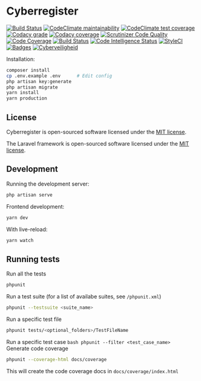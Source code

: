 # Cyberregister
[![Build Status](https://travis-ci.org/CyberRegister/CyberRegister.svg)](https://travis-ci.org/CyberRegister/CyberRegister)
[![CodeClimate maintainability](https://api.codeclimate.com/v1/badges/d06b9ceaf76db20fd066/maintainability)](https://codeclimate.com/github/CyberRegister/CyberRegister/maintainability)
[![CodeClimate test coverage](https://api.codeclimate.com/v1/badges/d06b9ceaf76db20fd066/test_coverage)](https://codeclimate.com/github/CyberRegister/CyberRegister/test_coverage)
[![Codacy grade](https://api.codacy.com/project/badge/Grade/372524fda06445b7a6197030f6eda63c)](https://www.codacy.com/app/CyberRegister/CyberRegister?utm_source=github.com&amp;utm_medium=referral&amp;utm_content=CyberRegister/CyberRegister&amp;utm_campaign=Badge_Grade)
[![Codacy coverage](https://api.codacy.com/project/badge/Coverage/372524fda06445b7a6197030f6eda63c)](https://www.codacy.com/app/CyberRegister/CyberRegister?utm_source=github.com&amp;utm_medium=referral&amp;utm_content=CyberRegister/CyberRegister&amp;utm_campaign=Badge_Coverage)
[![Scrutinizer Code Quality](https://scrutinizer-ci.com/g/CyberRegister/CyberRegister/badges/quality-score.png?b=master)](https://scrutinizer-ci.com/g/CyberRegister/CyberRegister/?branch=master)
[![Code Coverage](https://scrutinizer-ci.com/g/CyberRegister/CyberRegister/badges/coverage.png?b=master)](https://scrutinizer-ci.com/g/CyberRegister/CyberRegister/?branch=master)
[![Build Status](https://scrutinizer-ci.com/g/CyberRegister/CyberRegister/badges/build.png?b=master)](https://scrutinizer-ci.com/g/CyberRegister/CyberRegister/build-status/master)
[![Code Intelligence Status](https://scrutinizer-ci.com/g/CyberRegister/CyberRegister/badges/code-intelligence.svg?b=master)](https://scrutinizer-ci.com/code-intelligence)
[![StyleCI](https://styleci.io/repos/120670007/shield?branch=master)](https://styleci.io/repos/120670007)
[![Badges](https://img.shields.io/badge/badges-12-green.svg)](https://shields.io)
[![Cyberveiligheid](https://img.shields.io/badge/Cyberveiligheid-97%25-yellow.svg)](https://eurocyber.nl)

Installation:
```bash
composer install
cp .env.example .env      # Edit config
php artisan key:generate
php artisan migrate
yarn install
yarn production
```
## License

Cyberregister is open-sourced software licensed under the [MIT license](http://opensource.org/licenses/MIT).

The Laravel framework is open-sourced software licensed under the [MIT license](http://opensource.org/licenses/MIT).

## Development

Running the development server:
```bash
php artisan serve
```
Frontend development:
```bash
yarn dev
```
With live-reload:
```bash
yarn watch
```
## Running tests
 
Run all the tests
```bash
phpunit
```
Run a test suite (for a list of availabe suites, see `/phpunit.xml`)
```bash 
phpunit --testsuite <suite_name>
```
Run a specific test file
```bash
phpunit tests/<optional_folders>/TestFileName
```
Run a specific test case
``bash
phpunit --filter <test_case_name>
``
Generate code coverage
```bash
phpunit --coverage-html docs/coverage
```
This will create the code coverage docs in `docs/coverage/index.html`
